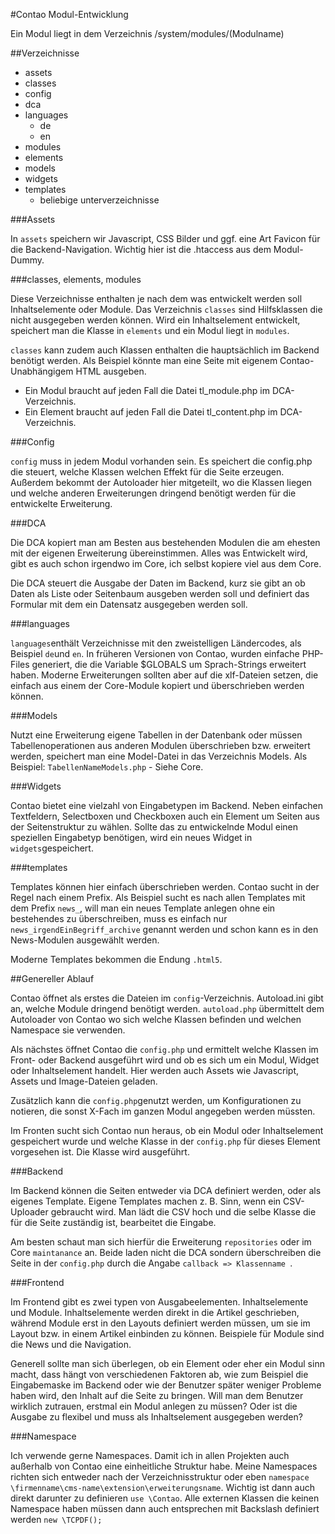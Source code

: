 #Contao Modul-Entwicklung

Ein Modul liegt in dem Verzeichnis /system/modules/(Modulname)


##Verzeichnisse

- assets
- classes
- config
- dca
- languages
	- de
	- en
- modules
- elements
- models
- widgets
- templates
	- beliebige unterverzeichnisse

###Assets

In `assets` speichern wir Javascript, CSS Bilder und ggf. eine Art Favicon für die Backend-Navigation. Wichtig hier ist die .htaccess aus dem Modul-Dummy.

###classes, elements, modules

Diese Verzeichnisse enthalten je nach dem was entwickelt werden soll Inhaltselemente oder Module. Das Verzeichnis `classes` sind Hilfsklassen die nicht ausgegeben werden können. Wird ein Inhaltselement entwickelt, speichert man die Klasse in `elements` und ein Modul liegt in `modules`.

`classes` kann zudem auch Klassen enthalten die hauptsächlich im Backend benötigt werden. Als Beispiel könnte man eine Seite mit eigenem Contao-Unabhängigem HTML ausgeben.

- Ein Modul braucht auf jeden Fall die Datei tl_module.php im DCA-Verzeichnis.
- Ein Element braucht auf jeden Fall die Datei tl_content.php im DCA-Verzeichnis.

###Config

`config` muss in jedem Modul vorhanden sein. Es speichert die config.php die steuert, welche Klassen welchen Effekt für die Seite erzeugen. Außerdem bekommt der Autoloader hier mitgeteilt, wo die Klassen liegen und welche anderen Erweiterungen dringend benötigt werden für die entwickelte Erweiterung.

###DCA

Die DCA kopiert man am Besten aus bestehenden Modulen die am ehesten mit der eigenen Erweiterung übereinstimmen. Alles was Entwickelt wird, gibt es auch schon irgendwo im Core, ich selbst kopiere viel aus dem Core.

Die DCA steuert die Ausgabe der Daten im Backend, kurz sie gibt an ob Daten als Liste oder Seitenbaum ausgeben werden soll und definiert das Formular mit dem ein Datensatz ausgegeben werden soll.

###languages

`languages`enthält Verzeichnisse mit den zweistelligen Ländercodes, als Beispiel `de`und `en`. In früheren Versionen von Contao, wurden einfache PHP-Files generiert, die die Variable $GLOBALS um Sprach-Strings erweitert haben. Moderne Erweiterungen sollten aber auf die xlf-Dateien setzen, die einfach aus einem der Core-Module kopiert und überschrieben werden können.

###Models

Nutzt eine Erweiterung eigene Tabellen in der Datenbank oder müssen Tabellenoperationen aus anderen Modulen überschrieben bzw. erweitert werden, speichert man eine Model-Datei in das Verzeichnis Models. Als Beispiel: `TabellenNameModels.php` - Siehe Core.

###Widgets

Contao bietet eine vielzahl von Eingabetypen im Backend. Neben einfachen Textfeldern, Selectboxen und Checkboxen auch ein Element um Seiten aus der Seitenstruktur zu wählen. Sollte das zu entwickelnde Modul einen speziellen Eingabetyp benötigen, wird ein neues Widget in `widgets`gespeichert.

###templates

Templates können hier einfach überschrieben werden. Contao sucht in der Regel nach einem Prefix. Als Beispiel sucht es nach allen Templates mit dem Prefix `news_`, will man ein neues Template anlegen ohne ein bestehendes zu überschreiben, muss es einfach nur `news_irgendEinBegriff_archive` genannt werden und schon kann es in den News-Modulen ausgewählt werden.

Moderne Templates bekommen die Endung `.html5`.

##Genereller Ablauf

Contao öffnet als erstes die Dateien im `config`-Verzeichnis. Autoload.ini gibt an, welche Module dringend benötigt werden. `autoload.php` übermittelt dem Autoloader von Contao wo sich  welche Klassen befinden und welchen Namespace sie verwenden.

Als nächstes öffnet Contao die `config.php` und ermittelt welche Klassen im Front- oder Backend ausgeführt wird und ob es sich um ein Modul, Widget oder Inhaltselement handelt. Hier werden auch Assets wie Javascript, Assets und Image-Dateien geladen.

Zusätzlich kann die `config.php`genutzt werden, um Konfigurationen zu notieren, die sonst X-Fach im ganzen Modul angegeben werden müssten.

Im Fronten sucht sich Contao nun heraus, ob ein Modul oder Inhaltselement gespeichert wurde und welche Klasse in der `config.php` für dieses Element vorgesehen ist. Die Klasse wird ausgeführt.

###Backend

Im Backend können die Seiten entweder via DCA definiert werden, oder als eigenes Template. Eigene Templates machen z. B. Sinn, wenn ein CSV-Uploader gebraucht wird. Man lädt die CSV hoch und die selbe Klasse die für die Seite zuständig ist, bearbeitet die Eingabe.

Am besten schaut man sich hierfür die Erweiterung `repositories` oder im Core `maintanance` an. Beide laden nicht die DCA sondern überschreiben die Seite in der `config.php` durch die Angabe `callback => Klassenname `. 

###Frontend

Im Frontend gibt es zwei typen von Ausgabeelementen. Inhaltselemente und Module. Inhaltselemente werden direkt in die Artikel geschrieben, während Module erst in den Layouts definiert werden müssen, um sie im Layout bzw. in einem Artikel einbinden zu können. Beispiele für Module sind die News und die Navigation.

Generell sollte man sich überlegen, ob ein Element oder eher ein Modul sinn macht, dass hängt von verschiedenen Faktoren ab, wie zum Beispiel die Eingabemaske im Backend oder wie der Benutzer später weniger Probleme haben wird, den Inhalt auf die Seite zu bringen. Will man dem Benutzer wirklich zutrauen, erstmal ein Modul anlegen zu müssen? Oder ist die Ausgabe zu flexibel und muss als Inhaltselement ausgegeben werden?

###Namespace

Ich verwende gerne Namespaces. Damit ich in allen Projekten auch außerhalb von Contao eine einheitliche Struktur habe. Meine Namespaces richten sich entweder nach der Verzeichnisstruktur oder eben `namespace \firmenname\cms-name\extension\erweiterungsname`. Wichtig ist dann auch direkt darunter zu definieren `use \Contao`. Alle externen Klassen die keinen Namespace haben müssen dann auch entsprechen mit Backslash definiert werden `new \TCPDF();`

